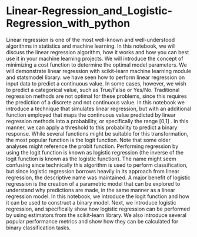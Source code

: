 # Linear-Regression_and_Logistic-Regression_with_python
Linear regression is one of the most well-known and well-understood algorithms in statistics and machine learning. In this notebook, we will discuss the linear regression algorithm, how it works and how you can best use it in your machine learning projects. We will introduce the concept of minimizing a cost function to determine the optimal model parameters. We will demonstrate linear regression with scikit-learn machine learning module and statsmodel library.   we have seen how to perform linear regression on input data to predict a continuous value. In some cases, however, we wish to predict a categorical value, such as True/False or Yes/No. Traditional regression methods are not optimal for these problems, since this requires the prediction of a discrete and not continuous value. In this notebook we introduce a technique that simulates linear regression, but with an additional function employed that maps the continuous value predicted by linear regression methods into a probability, or specifically the range  [0,1] . In this manner, we can apply a threshold to this probability to predict a binary response.  While several functions might be suitable for this transformation, the most popular function is the logit function. Note that some older analyses might reference the probit function. Performing regression by using the logit function is known as logistic regression (the inverse of the logit function is known as the logistic function). The name might seem confusing since technically this algorithm is used to perform classification, but since logistic regression borrows heavily in its approach from linear regression, the descriptive name was maintained. A major benefit of logistic regression is the creation of a parametric model that can be explored to understand why predictions are made, in the same manner as a linear regression model.  In this notebook, we introduce the logit function and how it can be used to construct a binary model. Next, we introduce logistic regression, and specifically show how logistic regression can be performed by using estimators from the scikit-learn library. We also introduce several popular performance metrics and show how they can be calculated for binary classification tasks.
